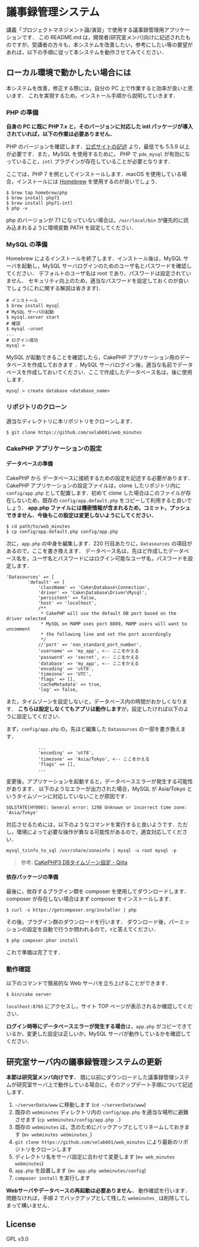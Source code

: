 # 議事録管理システム

講義「プロジェクトマネジメント論/演習」で使用する議事録管理用アプリケーションです．
この README.md は，開発者(研究室メンバ)向けに記述されたものですが，受講者の方々も，本システムを改善したい，参考にしたい等の要望があれば，以下の手順に従って本システムを動作させてみてください．

## ローカル環境で動かしたい場合には

本システムを改善，修正する際には，自分の PC 上で作業すると効率が良いと思います．
これを実現するため，インストール手順から説明していきます．

### PHP の準備

**自身の PC に既に PHP 7.x と，そのバージョンに対応した intl パッケージが導入されていれば，以下の作業は必要ありません．**

PHP のバージョンを確認します．[公式サイトの記述](http://book.cakephp.org/3.0/ja/quickstart.html) より，最低でも 5.5.9 以上が必要です．また，MySQL を使用するために， PHP で `pdo_mysql` が有効になっていること，`intl` プラグインが存在していることが必要となります．

ここでは，PHP 7 を例としてインストールします．macOS を使用している場合，インストールには [Homebrew](http://brew.sh/) を使用するのが良いでしょう．

``` shell
$ brew tap homebrew/php
$ brew install php71
$ brew install php71-intl
$ php -v
```

php のバージョンが 7.1 になっていない場合は，`/usr/local/bin` が優先的に読み込まれるように環境変数 PATH を設定してください．

### MySQL の準備

Homebrew によるインストールを終了します．インストール後は，MySQL サーバを起動し，MySQL サーバログインのためのユーザ名とパスワードを確認してください．
デフォルトのユーザ名は root であり，パスワードは設定されていません．
セキュリティ向上のため，適当なパスワードを設定しておくのが良いでしょう(これに関する解説は省きます)．

``` shell
# インストール
$ brew install mysql
# MySQL サーバの起動
$ mysql.server start
# 確認
$ mysql -uroot
...
# ログイン成功
mysql >
```

MySQL が起動できることを確認したら，CakePHP アプリケーション用のデータベースを作成しておきます
．MySQL サーバログイン後，適当な名前でデータベースを作成しておいてください．ここで作成したデータベース名は，後に使用します．

``` shell
mysql > create database <database_name>
```

### リポジトリのクローン

適当なディレクトリに本リポジトリをクローンします．

``` shell
$ git clone https://github.com/selab601/web_minutes
```

### CakePHP アプリケーションの設定

#### データベースの準備

CakePHP から データベースに接続するための設定を記述する必要があります．
CakePHP アプリケーションの設定ファイルは，clone したリポジトリ内に `config/app.php` として配置します．初めて clone した場合はこのファイルが存在しないため，既存の `config/app.default.php` をコピーして利用すると良いでしょう．
**app.php ファイルには機密情報が含まれるため，コミット，プッシュできません．今後もこの設定は変更しないようにしてください．**

``` shell
$ cd path/to/web_minutes
$ cp config/app.default.php config/app.php
```

次に，`app.php` の中身を編集します．220 行目あたりに，`Datasources` の項目があるので，ここを書き換えます．
データベース名は，先ほど作成したデータベース名を，ユーザ名とパスワードにはログイン可能なユーザ名，パスワードを設定します．

``` shell
'Datasources' => [
        'default' => [
            'className' => 'Cake\Database\Connection',
            'driver' => 'Cake\Database\Driver\Mysql',
            'persistent' => false,
            'host' => 'localhost',
            /**
             * CakePHP will use the default DB port based on the driver selected
             * MySQL on MAMP uses port 8889, MAMP users will want to uncomment
             * the following line and set the port accordingly
             */
            //'port' => 'non_standard_port_number',
            'username' => 'my_app', <-- ここをかえる
            'password' => 'secret', <-- ここをかえる
            'database' => 'my_app', <-- ここをかえる
            'encoding' => 'utf8',
            'timezone' => 'UTC',
            'flags' => [],
            'cacheMetadata' => true,
            'log' => false,
```

また，タイムゾーンを設定しないと，データベース内の時間がおかしくなります．
**こちらは設定しなくてもアプリは動作します**が，設定したければ以下のように設定してください．

まず，`config/app.php` の，先ほど編集した `Datasources` の一部を書き換えます．

``` shell
            ...
            'encoding' => 'utf8',
            'timezone' => 'Asia/Tokyo', <-- ここをかえる
            'flags' => [],
            ...
```

変更後，アプリケーションを起動すると，データベースエラーが発生する可能性があります．
以下のようなエラーが出力された場合，MySQL が Asia/Tokyo というタイムゾーンに対応していないことが原因です．

``` shell
SQLSTATE[HY000]: General error: 1298 Unknown or incorrect time zone: 'Asia/Tokyo'
```

対応させるためには，以下のようなコマンドを実行すると良いようです．ただし，環境によって必要な操作が異なる可能性があるので，適宜対応してください．

``` shell
mysql_tzinfo_to_sql /usr/share/zoneinfo | mysql -u root mysql -p
```

> 参考: [CaKePHP3 DBタイムゾーン設定 - Qiita](http://qiita.com/subaru/items/75c32fc6ef172215f599)

#### 依存パッケージの準備

最後に，依存するプラグイン類を composer を使用してダウンロードします．
composer が存在しない場合はまず composer をインストールします．

``` shell
$ curl -s https://getcomposer.org/installer | php
```

その後，プラグイン群のダウンロードを行います．
ダウンロード後，パーミッションの設定を自動で行うか問われるので，`Y`と答えてください．

``` shell
$ php composer.phar install
```

これで準備は完了です．

### 動作確認

以下のコマンドで簡易的な Web サーバを立ち上げることができます．

``` shell
$ bin/cake server
```

`localhost:8765` にアクセスし，サイト TOP ページが表示されるか確認してください．

**ログイン時等にデータベースエラーが発生する場合**は，`app.php` がコピーできているか，変更した設定は正しいか，MySQL サーバが動作しているかを確認してください．

## 研究室サーバ内の議事録管理システムの更新

**本節は研究室メンバ向けです．**
既に以前にダウンロードした議事録管理システムが研究室サーバ上で動作している場合に，そのアップデート手順について記述します．

1. `~/serverData/www` に移動します (`cd ~/serverData/www`)
2. 既存の `webminutes` ディレクトリ内の `config/app.php` を適当な場所に避難させます (`cp webminutes/config/app.php .`)
3. 既存の `webminutes` は，念のためにバックアップとしてリネームしておきます (`mv webminutes webminutes_`)
4. `git clone https://github.com/selab601/web_minutes` により最新のリポジトリをクローンします
5. ディレクトリ名をサーバ設定に合わせて変更します (`mv web_minutes webminutes`)
6. `app.php` を設置します (`mv app.php webminutes/config`)
7. `composer install` を実行します

**Webサーバやデータベースの再起動は必要ありません．**
動作確認を行います．
問題なければ，手順 2 でバックアップとして残した `webminutes_` は削除してしまって構いません．

## License

GPL v3.0
